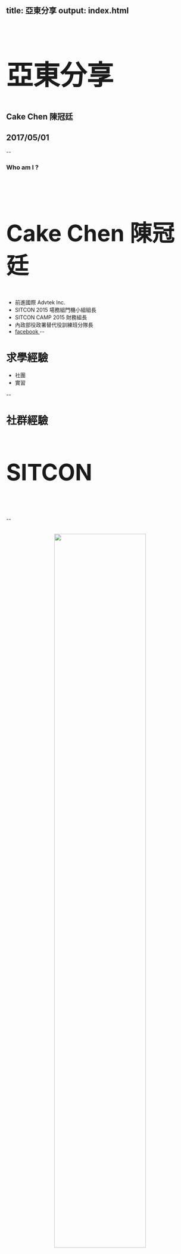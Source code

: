 title: 亞東分享
output: index.html
--
<h1 style="font-size: 72px">
    亞東分享
</h1>

## Cake Chen 陳冠廷
## 2017/05/01

--
### Who am I ?

<br />
<h2 style="font-size: 60px">
    <b>Cake Chen 陳冠廷</b>
</h2>

* 前進國際 Advtek Inc.
* SITCON 2015 場務組門機小組組長
* SITCON CAMP 2015 財務組長
* 內政部役政署替代役訓練班分隊長
* <a href="https://www.facebook.com/cake1222.tw">facebook </a>
--
# 求學經驗
* 社團
* 實習

--
# 社群經驗
<h2 style="font-size: 60px">
    <b>SITCON</b>
</h2>
<br />

--

<br />
<div align="center">
  <img src="./img/sitcon-logo.png" style="width:70%"/><br />
  <a href="http://sitcon.org/">http://sitcon.org</a>
</div>

--

<div align="center">
  <img style="width: 650px" src="./img/2014_reg.JPG" />
</div>

--

<div align="center">
  <img style="width: 650px" src="./img/2014_kn.JPG" />
</div>

--

<br />
<br />
<div align="center">
  <img style="width: 650px" src="./img/panel.JPG" />
</div>

--

<div align="center">
  <img style="width: 650px" src="./img/2015_1.jpg" />
</div>

--

<div align="center">
  <img style="width: 650px" src="./img/2015_2.jpg" />
</div>

--

<div align="center">
  <img style="width: 650px" src="./img/2015_3.jpg" />
</div>

--

<div align="center">
  <img style="width: 650px" src="./img/2015_5.jpg" />
</div>

--

# Workshop

--

<img src="./img/tosw1.jpg">

--

<img src="./img/tosw2.jpg">

--

<img src="./img/tosw3.jpg">

--

<div align="center">
  <img style="width: 650px" src="./img/workshop1.jpg" />
</div>

--

<div align="center">
  <img style="width: 650px" src="./img/workshop2.jpg" />
</div>

--

# Summer Camp

--

<div align="center">
  <img style="width: 650px" src="./img/camp1.jpg" />
</div>

--

<div align="center">
  <img style="width: 650px" src="./img/camp2.jpg" />
</div>

--

<div align="center">
  <img style="width: 650px" src="./img/camp3.jpg" />
</div>

--

<div align="center">
  <img style="width: 650px" src="./img/camp4.jpg" />
</div>

--

<div align="center">
  <img style="width: 650px" src="./img/camp2015.jpg" />
</div>

--

### Meetup
* Taipei
sitcon.Taipei 

--

<h1>
  <img src="./img/HackGen_Logo.png" style="width:40%"/>
</h1>
## http://hackgen.sitcon.org/

--

<div align="center">
  <img style="width: 650px" src="./img/hackgen-nccu.jpg" />
</div>

--

<div align="center">
  <img style="width: 650px" src="./img/hackgen-ttu.jpg" />
</div>

--

<div align="center">
  <img style="width: 650px" src="./img/ttuweb-login.png" />
</div>

--

<div align="center">
  <img style="width: 300px" src="./img/ttuwifi-android.png" />
</div>

--

<div align="center">
  <img style="width: 650px" src="./img/NcutWiFi.png" />
</div>

--

<div align="center">
  <img style="width: 650px" src="./img/kuas_wifiautologin.png" />
</div>

--

<div align="center">
  <img style="width: 650px" src="./img/2015_4.jpg" />
</div>

--
### Basic
* 資料結構
* 統計學 -> big data
* Database basic 
* network -> basic, security, iso27001

--
### example 
* Database 正規化 eample
<div align="center">
    <img style="width: 650px" src="./img/database.png" />
</div>

---
### example
* 80 port 

--

### 結論

* 資源
* 社團經驗
* 社群
* 充實自己課外知識


--

<h1 style="font-size: 72px">
  Thanks for listening!
</h1>

<br /><br /><br />
<div align="center">
  <img style="width:100px;" src="./img/by-sa.png" />
</div>
<h2 style="font-size: 18px">
本投影片採用<a href="http://creativecommons.org/licenses/by-sa/3.0/tw/" target="_blank">創用 CC「姓名標示—相同方式分享 3.0 台灣」授權條款</a>
</h2>